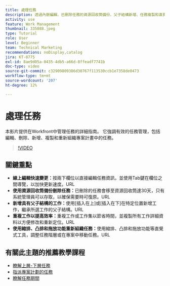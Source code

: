 ```yaml
---
title: 處理任務
description: 透過內嵌編輯、已刪除任務的資源回收筒備份、父子結構新增、任務複製和直覺式重組工具(如Workfront中的拖放)來增強任務管理。
activity: use
feature: Work Management
thumbnail: 335088.jpeg
type: Tutorial
role: User
level: Beginner
team: Technical Marketing
recommendations: noDisplay,catalog
jira: KT-8775
exl-id: 8ae9d05a-0435-4db5-a66d-8ffeadf7741b
doc-type: video
source-git-commit: c32909809386d30767f113530ccb1e7358de0473
workflow-type: tm+mt
source-wordcount: '207'
ht-degree: 12%

---
```


# 處理任務

本影片提供在Workfront中管理任務的詳細指南。 它強調有效的任務管理，包括編輯、刪除、新增、複製和重新組織專案計畫中的任務。

>[!VIDEO](https://video.tv.adobe.com/v/335088/?quality=12&learn=on&enablevpops)

## 關鍵重點

* **線上編輯快速變更：**&#x200B;按兩下欄位以直接編輯任務資訊，並使用Tab鍵在欄位之間導覽，以加快更新速度。&#x200B;URL
* **使用資源回收筒備份刪除任務：**&#x200B;已刪除的任務會移至資源回收筒達30天，只有系統管理員可以存取，以確保需要時可復原。&#x200B;URL
* **新增具有父子結構的工作：**&#x200B;使用[插入在上]或[插入在下]在特定位置新增工作，繼承所選工作的父子結構。&#x200B;URL
* **重複工作以提高效率：**&#x200B;重複工作或工作集以節省時間，並複製所有工作詳細資料以方便修改和重新定位。&#x200B;URL
* **使用縮排、凸排和拖放功能重新組織任務：**&#x200B;使用縮排、凸排和拖放功能等直覺式工具，調整任務階層或在專案中移動任務。&#x200B;URL

## 有關此主題的推薦教學課程

* [瞭解上層-下層任務](/help/manage-work/tasks/understand-parent-child-tasks.md)
* [指派專案計劃的任務](/help/manage-work/tasks/assign-tasks-from-the-project-plan.md)
* [瞭解任務期間](/help/manage-work/tasks/understand-task-durations.md)
